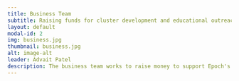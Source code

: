 ```yaml
---
title: Business Team
subtitle: Raising funds for cluster development and educational outreach.
layout: default
modal-id: 2
img: business.jpg
thumbnail: business.jpg
alt: image-alt
leader: Advait Patel
description: The business team works to raise money to support Epoch's goals, include funding the cluster. Responsibilities include reaching out to potential sponsors, applying for grants, and developing connections to raise funds. 
---
```

